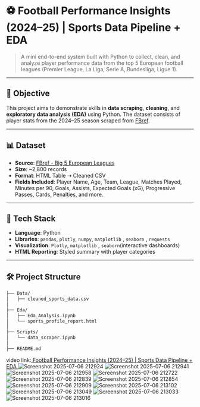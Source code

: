 # ⚽ Football Performance Insights (2024–25) | Sports Data Pipeline + EDA

> A mini end-to-end system built with Python to collect, clean, and analyze player performance data from the top 5 European football leagues (Premier League, La Liga, Serie A, Bundesliga, Ligue 1).

---

## 📌 Objective

This project aims to demonstrate skills in **data scraping**, **cleaning**, and **exploratory data analysis (EDA)** using Python. The dataset consists of player stats from the 2024–25 season scraped from [FBref](https://fbref.com/en/comps/Big5/stats/players/Big-5-European-Leagues-Stats).

---

## 📊 Dataset

- **Source**: [FBref - Big 5 European Leagues](https://fbref.com/en/comps/Big5/stats/players/Big-5-European-Leagues-Stats)
- **Size**: ~2,800 records
- **Format**: HTML Table ➝ Cleaned CSV
- **Fields Included**: Player Name, Age, Team, League, Matches Played, Minutes per 90, Goals, Assists, Expected Goals (xG), Progressive Passes, Cards, Penalties, and more.

---

## 🔧 Tech Stack

- **Language**: Python
- **Libraries**: `pandas`, `plotly`, `numpy`, `matplotlib` , `seaborn` , `requests`
- **Visualization**: `Plotly`, `matplotlib` , `seaborn`(interactive dashboards)
- **HTML Reporting**: Styled summary with player categories

---

## 🛠 Project Structure

```bash
├── Data/
│   ├── cleaned_sports_data.csv
│
├── Eda/
│   ├── Eda_Analysis.ipynb
│   └── sports_profile_report.html
│
├── Scripts/
│   └── data_scraper.ipynb
│
├── README.md

```
video link:[ Football Performance Insights (2024–25) | Sports Data Pipeline + EDA
](https://drive.google.com/file/d/1IR97LTRL4IoAvLgBUl2HM_j9Cy7bU2l9/view?usp=sharing)
![Screenshot 2025-07-06 212924](https://github.com/user-attachments/assets/569dba41-f784-44f3-b6ff-096ac4439989)
![Screenshot 2025-07-06 212941](https://github.com/user-attachments/assets/d03a4139-afd8-49eb-a6c8-9107294ca893)
![Screenshot 2025-07-06 212958](https://github.com/user-attachments/assets/e0c922af-b975-4c20-8916-1d34585f50e8)
![Screenshot 2025-07-06 212722](https://github.com/user-attachments/assets/caf6efe3-3984-4f03-922f-27c89f2fd69f)
![Screenshot 2025-07-06 212839](https://github.com/user-attachments/assets/054d4d91-39f1-43e1-ba0e-bf5f8d31e6b4)
![Screenshot 2025-07-06 212854](https://github.com/user-attachments/assets/7d8a2454-1b92-4e5b-aab6-ae3988879bf6)
![Screenshot 2025-07-06 212909](https://github.com/user-attachments/assets/9739f45c-0590-421b-996e-44677a17edef)
![Screenshot 2025-07-06 213102](https://github.com/user-attachments/assets/b1689fe4-dfff-430d-8ce3-b58c4a7d5af6)
![Screenshot 2025-07-06 213049](https://github.com/user-attachments/assets/d0ed636c-5a57-4003-8d4a-e736c8903b4b)
![Screenshot 2025-07-06 213033](https://github.com/user-attachments/assets/84348767-5811-471a-af64-271e4509276f)
![Screenshot 2025-07-06 213016](https://github.com/user-attachments/assets/3a29cf49-03a7-4a6e-a2bc-190d4c657a82)

